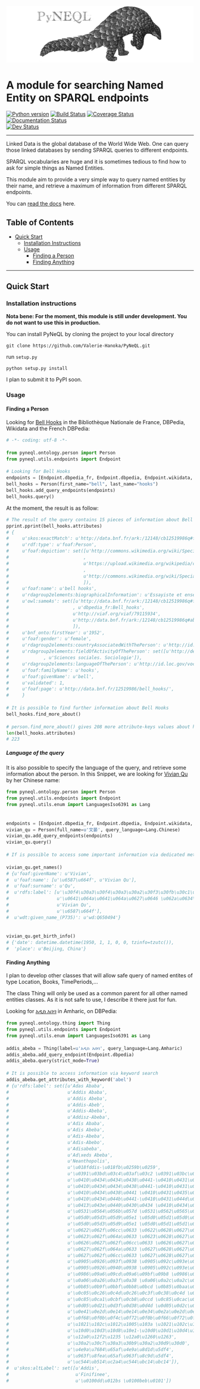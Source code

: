 ![PyNeQL](https://github.com/Valerie-Hanoka/PyNeQL/blob/master/illustration.png)


A module for searching Named Entity on SPARQL endpoints
===========================================================

[![Python version](https://img.shields.io/badge/python-2.7-ff69b4.svg)](https://img.shields.io/badge/python-2.7-ff69b4.svg)
[![Build Status](https://travis-ci.org/Valerie-Hanoka/PyNeQL.svg?branch=master)](https://travis-ci.org/Valerie-Hanoka/PyNeQL)
[![Coverage Status](https://coveralls.io/repos/github/Valerie-Hanoka/PyNeQL/badge.svg?branch=master)](https://coveralls.io/github/Valerie-Hanoka/PyNeQL?branch=master)
[![Documentation Status](https://readthedocs.org/projects/pyneql/badge/?version=latest)](http://pyneql.readthedocs.io/en/latest/?badge=latest)               
[![Dev Status](https://img.shields.io/badge/status-development%20%C2%AF%5C__(%E3%83%84)__%2F%C2%AF-lightgrey.svg)](https://img.shields.io/badge/status-development%20%C2%AF%5C__(%E3%83%84)__%2F%C2%AF-lightgrey.svg)

---------------


Linked Data is the global database of the World Wide Web.
One can query those linked databases by sending SPARQL queries to different endpoints.

SPARQL vocabularies are huge and it is sometimes tedious to find how to ask for simple
things as Named Entities.

This module aim to provide a very simple way to query named entities by their name, and retrieve
a maximum of information from different SPARQL endpoints.

You can [read the docs](https://pyneql.readthedocs.io/) here.

Table of Contents
-----------------  

- [Quick Start](#quick-start)
    - [Installation Instructions](#installation-instructions)
    - [Usage](#usage)
        - [Finding a Person](#finding-person)
        - [Finding Anything](#finding-anything)

-----------

## Quick Start
<div id='quick-start'/>


### Installation instructions
<div id='installation-instructions'/>


**Nota bene: For the moment, this module is still under development. 
You do not want to use this in production.**


You can install PyNeQL by cloning the project to your local directory

    git clone https://github.com/Valerie-Hanoka/PyNeQL.git

run `setup.py` 

    python setup.py install


I plan to submit it to PyPI soon.


### Usage
<div id='usage'/>


#### Finding a Person
<div id='finding-person'/>

Looking for [Bell Hooks](https://fr.wikipedia.org/wiki/Bell_hooks) in the Bibliothèque Nationale de France, DBPedia, Wikidata and the French DBPedia:

```python
# -*- coding: utf-8 -*-

from pyneql.ontology.person import Person
from pyneql.utils.endpoints import Endpoint

# Looking for Bell Hooks
endpoints = [Endpoint.dbpedia_fr, Endpoint.dbpedia, Endpoint.wikidata, Endpoint.bnf]
bell_hooks = Person(first_name="bell", last_name="hooks")
bell_hooks.add_query_endpoints(endpoints)
bell_hooks.query()
```

At the moment, the result is as follow:

```python
# The result of the query contains 15 pieces of information about Bell Hooks.
pprint.pprint(bell_hooks.attributes)
# {
#     u'skos:exactMatch': u'http://data.bnf.fr/ark:/12148/cb12519986q#foaf:Person',
#     u'rdf:type': u'foaf:Person',
#     u'foaf:depiction': set([u'http://commons.wikimedia.org/wiki/Special:FilePath/Bellhooks.jpg?width=300'
#                            ,
#                            u'https://upload.wikimedia.org/wikipedia/commons/7/7b/Bellhooks.jpg'
#                            ,
#                            u'http://commons.wikimedia.org/wiki/Special:FilePath/Bellhooks.jpg'
#                            ]),
#     u'foaf:name': u'bell hooks',
#     u'rdagroup2elements:biographicalInformation': u'Essayiste et enseignante. - Militante f\xe9minisme et contre la s\xe9gragation raciale. - Fondatrice, en 2014, du bell hooks Institute, Berea College (Ky., \xc9tats-Unis). - Pseudonyme de Gloria Jean Watkins',
#     u'owl:sameAs': set([u'http://data.bnf.fr/ark:/12148/cb12519986q#foaf:Person'
#                        , u'dbpedia_fr:Bell_hooks',
#                        u'http://viaf.org/viaf/79115934',
#                        u'http://data.bnf.fr/ark:/12148/cb12519986q#about'
#                        ]),
#     u'bnf_onto:firstYear': u'1952',
#     u'foaf:gender': u'female',
#     u'rdagroup2elements:countryAssociatedWithThePerson': u'http://id.loc.gov/vocabulary/countries/xxu',
#     u'rdagroup2elements:fieldOfActivityOfThePerson': set([u'http://dewey.info/class/300/'
#             , u'Sciences sociales. Sociologie']),
#     u'rdagroup2elements:languageOfThePerson': u'http://id.loc.gov/vocabulary/iso639-2/eng',
#     u'foaf:familyName': u'hooks',
#     u'foaf:givenName': u'bell',
#     u'validated': 1,
#     u'foaf:page': u'http://data.bnf.fr/12519986/bell_hooks/',
#     }

# It is possible to find further information about Bell Hooks
bell_hooks.find_more_about()

# person.find_more_about() gives 208 more attribute-keys values about her:
len(bell_hooks.attributes)
# 223
```

##### Language of the query

It is also possible to specify the language of the query, 
and retrieve some information about the person. In this Snippet, we are looking 
for [Vivian Qu](https://en.wikipedia.org/wiki/Vivian_Qu) by her Chinese name:


```python 
from pyneql.ontology.person import Person
from pyneql.utils.endpoints import Endpoint
from pyneql.utils.enum import LanguagesIso6391 as Lang


endpoints = [Endpoint.dbpedia_fr, Endpoint.dbpedia, Endpoint.wikidata, Endpoint.bnf]
vivian_qu = Person(full_name=u'文晏', query_language=Lang.Chinese)
vivian_qu.add_query_endpoints(endpoints)
vivian_qu.query()

# If is possible to access some important information via dedicated methods

vivian_qu.get_names()
# {u'foaf:givenName': u'Vivian',
#  u'foaf:name': [u'\u6587\u664f', u'Vivian Qu'],
#  u'foaf:surname': u'Qu',
#  u'rdfs:label': [u'\u30f4\u30a3\u30f4\u30a3\u30a2\u30f3\u30fb\u30c1\u30e5\u30a4',
#                  u'\u0641\u064a\u0641\u064a\u0627\u0646 \u062a\u0634\u0648',
#                  u'Vivian Qu',
#                  u'\u6587\u664f'],
#  u'wdt:given_name_(P735)': u'wd:Q650494'}


vivian_qu.get_birth_info()
# {'date': datetime.datetime(1950, 1, 1, 0, 0, tzinfo=tzutc()),
#  'place': u'Beijing, China'}
```


#### Finding Anything
<div id='finding-anything'/>

I plan to develop other classes that will allow safe query of named entites of type 
Location, Books, TimePeriods,...

The class Thing will only be used as a common parent for all other named entities classes. 
As it is not safe to use, I describe it there just for fun.


Looking for [አዲስ አበባ](https://en.wikipedia.org/wiki/Addis_Ababa) in Amharic, on DBPedia:

```python
from pyneql.ontology.thing import Thing
from pyneql.utils.endpoints import Endpoint
from pyneql.utils.enum import LanguagesIso6391 as Lang

addis_abeba = Thing(label=u'አዲስ አበባ', query_language=Lang.Amharic)
addis_abeba.add_query_endpoint(Endpoint.dbpedia)
addis_abeba.query(strict_mode=True)

# It is possible to access information via keyword search
addis_abeba.get_attributes_with_keyword('abel')
# {u'rdfs:label': set([u'Adas Ababa',
#                      u'Addis Ababa',
#                      u'Addis Abeba',
#                      u'Addis-Abeb',
#                      u'Addis-Abeba',
#                      u'Addisz-Abeba',
#                      u'Adis Ababa',
#                      u'Adis Abeba',
#                      u'Adis-Abeba',
#                      u'Adis-Abebo',
#                      u'Adisabeba',
#                      u'Ad\xeds Abeba',
#                      u'Neanthopolis',
#                      u'\u018fddis-\u018fb\u0259b\u0259',
#                      u'\u0391\u03bd\u03c4\u03af\u03c2 \u0391\u03bc\u03c0\u03ad\u03bc\u03c0\u03b1',
#                      u'\u0410\u0434\u0434\u0438\u0441-\u0410\u0431\u0435\u0431\xe6',
#                      u'\u0410\u0434\u0434\u0438\u0441-\u0410\u0431\u0435\u0431\u0430',
#                      u'\u0410\u0434\u0438\u0441 \u0410\u0431\u0435\u0431\u0430',
#                      u'\u0410\u0434\u044b\u0441-\u0410\u0431\u044d\u0431\u0430',
#                      u'\u0413\u043e\u0440\u0430\u0434 \u0410\u0434\u044b\u0441-\u0410\u0431\u0435\u0431\u0430',
#                      u'\u0531\u0564\u056b\u057d \u0531\u0562\u0565\u0562\u0561',
#                      u'\u05d0\u05d3\u05d9\u05e1 \u05d0\u05d1\u05d0\u05d1\u05d0',
#                      u'\u05d0\u05d3\u05d9\u05e1 \u05d0\u05d1\u05d1\u05d4',
#                      u'\u0622\u062f\u06cc\u0633 \u0622\u0628\u0627\u0628\u0627',
#                      u'\u0623\u062f\u064a\u0633 \u0623\u0628\u0627\u0628\u0627',
#                      u'\u0626\u0627\u062f\u06cc\u0633 \u0626\u0627\u0628\u0627\u0628\u0627',
#                      u'\u0627\u062f\u064a\u0633 \u0627\u0628\u0627\u0628\u0627',
#                      u'\u0627\u062f\u06cc\u0633 \u0627\u0628\u0627\u0628\u0627',
#                      u'\u0905\u0926\u093f\u0938 \u0905\u092c\u093e\u092c\u093e',
#                      u'\u0905\u0926\u0940\u0938 \u0905\u092c\u093e\u092c\u093e',
#                      u'\u0986\u09a6\u09cd\u09a6\u09bf\u09b8 \u0986\u09ac\u09be\u09ac\u09be',
#                      u'\u0a06\u0a26\u0a3f\u0a38 \u0a06\u0a2c\u0a2c\u0a3e',
#                      u'\u0b85\u0b9f\u0bbf\u0bb8\u0bcd \u0b85\u0baa\u0bbe\u0baa\u0bbe',
#                      u'\u0c05\u0c26\u0c4d\u0c26\u0c3f\u0c38\u0c4d \u0c05\u0c2c\u0c3e\u0c2c\u0c3e',
#                      u'\u0c85\u0ca1\u0cbf\u0cb8\u0ccd \u0c85\u0cac\u0cbe\u0cac',
#                      u'\u0d05\u0d21\u0d3f\u0d38\u0d4d \u0d05\u0d2c\u0d46\u0d2c',
#                      u'\u0e41\u0e2d\u0e14\u0e14\u0e34\u0e2a\u0e2d\u0e32\u0e1a\u0e32\u0e1a\u0e32',
#                      u'\u0f68\u0f0b\u0f4c\u0f72\u0f0b\u0f66\u0f72\u0f0b\u0f68\u0f0b\u0f56\u0f0b\u0f56\u0f0d',
#                      u'\u1021\u102c\u1012\u1005\u103a \u1021\u102c\u1018\u102c\u1018\u102c\u1019\u103c\u102d\u102f\u1037',
#                      u'\u10d0\u10d3\u10d8\u10e1-\u10d0\u10d1\u10d4\u10d1\u10d0',
#                      u'\u12a0\u12f2\u1235 \u12a0\u1260\u1263',
#                      u'\u30a2\u30c7\u30a3\u30b9\u30a2\u30d9\u30d0',
#                      u'\u4e9a\u7684\u65af\u4e9a\u8d1d\u5df4',
#                      u'\u963f\u8fea\u65af\u963f\u8c9d\u5df4',
#                      u'\uc544\ub514\uc2a4\uc544\ubc14\ubc14']),
#  u'skos:altLabel': set([u'Addis',
#                         u'Finifinee',
#                         u'\u0100dd\u012bs \u0100beb\u0101'])

```




